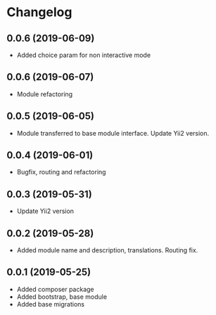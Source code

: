 Changelog
=========

## 0.0.6 (2019-06-09)
 * Added choice param for non interactive mode
 
## 0.0.6 (2019-06-07)
 * Module refactoring
 
## 0.0.5 (2019-06-05)
 * Module transferred to base module interface. Update Yii2 version.

## 0.0.4 (2019-06-01)
 * Bugfix, routing and refactoring

## 0.0.3 (2019-05-31)
 * Update Yii2 version
 
## 0.0.2 (2019-05-28)
 * Added module name and description, translations. Routing fix.
 
## 0.0.1 (2019-05-25)
 * Added composer package
 * Added bootstrap, base module
 * Added base migrations